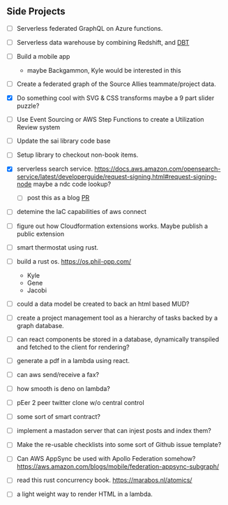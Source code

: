 ## Side Projects

- [ ] Serverless federated GraphQL on Azure functions.
- [ ] Serverless data warehouse by combining Redshift, and [DBT](https://www.getdbt.com/)
- [ ] Build a mobile app
    - maybe Backgammon, Kyle would be interested in this
- [ ] Create a federated graph of the Source Allies teammate/project data.
- [x] Do something cool with SVG & CSS transforms
    maybe a 9 part slider puzzle?
- [ ] Use Event Sourcing or AWS Step Functions to create a Utilization Review system
- [ ] Update the sai library code base
- [ ] Setup library to checkout non-book items. 
- [x] serverless search service.
    https://docs.aws.amazon.com/opensearch-service/latest/developerguide/request-signing.html#request-signing-node
    maybe a ndc code lookup?
    - [ ] post this as a blog [PR](https://github.com/sourceallies/sai-website/pull/1293)
- [ ] detemine the IaC capabilities of aws connect
- [ ] figure out how Cloudformation extensions works. Maybe publish a public extension
- [ ] smart thermostat using rust. 
- [ ] build a rust os. https://os.phil-opp.com/
    -  Kyle
    -  Gene
    -  Jacobi
- [ ] could a data model be created to back an html based MUD?
- [ ] create a project management tool as a hierarchy of tasks backed by a graph database. 
- [ ] can react components be stored in a database, dynamically transpiled and fetched to the client for rendering?
- [ ] generate a pdf in a lambda using react. 
- [ ] can aws send/receive a fax?
- [ ] how smooth is deno on lambda?
- [ ] pEer 2 peer twitter clone w/o central control
- [ ] some sort of smart contract?
- [ ] implement a mastadon server that can injest posts and index them?
- [ ] Make the re-usable checklists into some sort of Github issue template?
- [ ] Can AWS AppSync be used with Apollo Federation somehow?
    https://aws.amazon.com/blogs/mobile/federation-appsync-subgraph/
- [ ] read this rust concurrency book. https://marabos.nl/atomics/
- [ ] a light weight way to render HTML in a lambda. 

